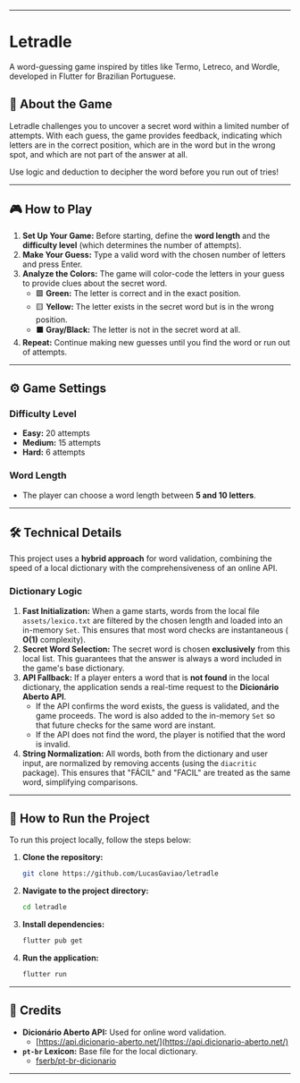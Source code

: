 
-----

# Letradle

A word-guessing game inspired by titles like Termo, Letreco, and Wordle, developed in Flutter for Brazilian Portuguese.

## 📜 About the Game

Letradle challenges you to uncover a secret word within a limited number of attempts. With each guess, the game provides feedback, indicating which letters are in the correct position, which are in the word but in the wrong spot, and which are not part of the answer at all.

Use logic and deduction to decipher the word before you run out of tries\!

-----

## 🎮 How to Play

1.  **Set Up Your Game:** Before starting, define the **word length** and the **difficulty level** (which determines the number of attempts).
2.  **Make Your Guess:** Type a valid word with the chosen number of letters and press Enter.
3.  **Analyze the Colors:** The game will color-code the letters in your guess to provide clues about the secret word.
      * 🟩 **Green:** The letter is correct and in the exact position.
      * 🟨 **Yellow:** The letter exists in the secret word but is in the wrong position.
      * ⬛ **Gray/Black:** The letter is not in the secret word at all.
4.  **Repeat:** Continue making new guesses until you find the word or run out of attempts.

-----

## ⚙️ Game Settings

### Difficulty Level

  * **Easy:** 20 attempts
  * **Medium:** 15 attempts
  * **Hard:** 6 attempts

### Word Length

  * The player can choose a word length between **5 and 10 letters**.

-----

## 🛠️ Technical Details

This project uses a **hybrid approach** for word validation, combining the speed of a local dictionary with the comprehensiveness of an online API.

### Dictionary Logic

1.  **Fast Initialization:** When a game starts, words from the local file `assets/lexico.txt` are filtered by the chosen length and loaded into an in-memory `Set`. This ensures that most word checks are instantaneous ( **O(1)** complexity).
2.  **Secret Word Selection:** The secret word is chosen **exclusively** from this local list. This guarantees that the answer is always a word included in the game's base dictionary.
3.  **API Fallback:** If a player enters a word that is **not found** in the local dictionary, the application sends a real-time request to the **Dicionário Aberto API**.
      * If the API confirms the word exists, the guess is validated, and the game proceeds. The word is also added to the in-memory `Set` so that future checks for the same word are instant.
      * If the API does not find the word, the player is notified that the word is invalid.
4.  **String Normalization:** All words, both from the dictionary and user input, are normalized by removing accents (using the `diacritic` package). This ensures that "FÁCIL" and "FACIL" are treated as the same word, simplifying comparisons.

-----

## 🚀 How to Run the Project

To run this project locally, follow the steps below:

1.  **Clone the repository:**
    ```sh
    git clone https://github.com/LucasGaviao/letradle
    ```
2.  **Navigate to the project directory:**
    ```sh
    cd letradle
    ```
3.  **Install dependencies:**
    ```sh
    flutter pub get
    ```
4.  **Run the application:**
    ```sh
    flutter run
    ```

-----

## 🙏 Credits

  * **Dicionário Aberto API:** Used for online word validation.
      * [https://api.dicionario-aberto.net/](https://api.dicionario-aberto.net/)
  * **`pt-br` Lexicon:** Base file for the local dictionary.
      * [fserb/pt-br-dicionario](https://www.google.com/search?q=https://github.com/fserb/pt-br-dicionario)

-----

